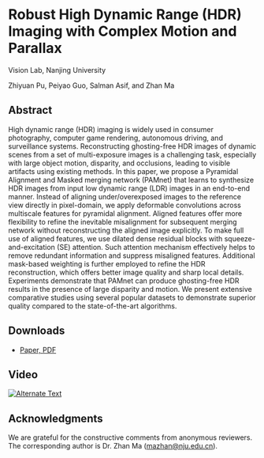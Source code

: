 # Robust High Dynamic Range (HDR) Imaging with Complex Motion and Parallax</center>

Vision Lab, Nanjing University</center>

Zhiyuan Pu, Peiyao Guo, Salman Asif, and Zhan Ma</center>

## Abstract
High dynamic range (HDR) imaging is widely used in consumer photography, computer game rendering, autonomous driving, and surveillance systems. Reconstructing ghosting-free HDR images of dynamic scenes from a set of multi-exposure images is a challenging task, especially with large object motion, disparity, and occlusions, leading to visible artifacts using existing methods. In this paper, we propose a Pyramidal Alignment and Masked merging network (PAMnet) that learns to synthesize HDR images from input low dynamic range (LDR) images in an end-to-end manner. Instead of aligning under/overexposed images to the reference view directly in pixel-domain, we apply deformable convolutions across multiscale features for pyramidal alignment. Aligned features offer more flexibility to refine the inevitable misalignment for subsequent merging network without reconstructing the aligned image explicitly. To make full use of aligned features, we use dilated dense residual blocks with squeeze-and-excitation (SE) attention. Such attention mechanism effectively helps to remove redundant information and suppress misaligned features. Additional mask-based weighting is further employed to refine the HDR reconstruction, which offers better image quality and sharp local details. Experiments demonstrate that PAMnet can produce ghosting-free HDR results in the presence of large disparity and motion. We present extensive comparative studies using several popular datasets to demonstrate superior quality compared to the state-of-the-art algorithms.

## Downloads
* [Paper, PDF]()

## Video
<a href="{http://yun.nju.edu.cn/d/e91ba5275e/files/?p=/0886-spotlight.mp4}" title="Link Title"><img src="{http://yun.nju.edu.cn/d/e91ba5275e/files/?p=/spotlight_cover.png}" alt="Alternate Text" /></a>


## Acknowledgments
We are grateful for the constructive comments from anonymous reviewers. The corresponding author is Dr. Zhan Ma (mazhan@nju.edu.cn).
